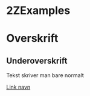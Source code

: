 # 2ZExamples

# Overskrift

## Underoverskrift 

Tekst skriver man bare normalt 

[Link navn](googl.com)